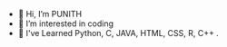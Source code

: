 - 👋 Hi, I’m PUNITH
- 👀 I’m interested in coding 
- 🌱 I've Learned Python,  C,  JAVA,  HTML, CSS,  R,  C++ .  
<!---
PUNITH017/PUNITH017 is a ✨ special ✨ repository because its `README.md` (this file) appears on your GitHub profile.
You can click the Preview link to take a look at your changes.
--->
